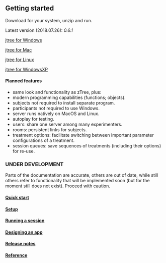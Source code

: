 ## Getting started
Download for your system, unzip and run.

Latest version (2018.07.26): *0.6.1*

<a href='https://github.com/opowell/jtree/raw/master/releases/jtree-win.zip'>jtree for Windows</a>

<a href='https://github.com/opowell/jtree/raw/master/releases/jtree-macos.zip'>jtree for Mac</a>

<a href='https://github.com/opowell/jtree/raw/master/releases/jtree-linux.zip'>jtree for Linux</a>

<a href='https://github.com/opowell/jtree/raw/master/releases/jtree-winxp.zip'>jtree for WindowsXP</a>

#### Planned features
- same look and functionality as zTree, plus:
- modern programming capabilities (functions; objects).
- subjects not required to install separate program.
- participants not required to use Windows.
- server runs natively on MacOS and Linux.
- autoplay for testing.
- users: share one server among many experimenters.
- rooms: persistent links for subjects.
- treatment options: facilitate switching between important parameter configurations of a treatment.
- session queues: save sequences of treatments (including their options) for re-use.


### UNDER DEVELOPMENT
Parts of the documentation are accurate, others are out of date, while still others refer to functionality that will be implemented soon (but for the moment still does not exist). Proceed with caution.

#### <a href='https://github.com/opowell/jtree/blob/master/doc-pages/1-quick-start.md'>Quick start</a>

#### <a href='https://github.com/opowell/jtree/blob/master/doc-pages/2-setup.md'>Setup</a>

#### <a href='https://github.com/opowell/jtree/blob/master/doc-pages/3-running-a-session.md'>Running a session</a>

#### <a href='https://github.com/opowell/jtree/blob/master/doc-pages/4-designing-an-app.md'>Designing an app</a>

#### <a href='https://github.com/opowell/jtree/blob/master/doc-pages/7-release-notes.md'>Release notes</a>

#### <a href='./reference/index.html'>Reference</a>
